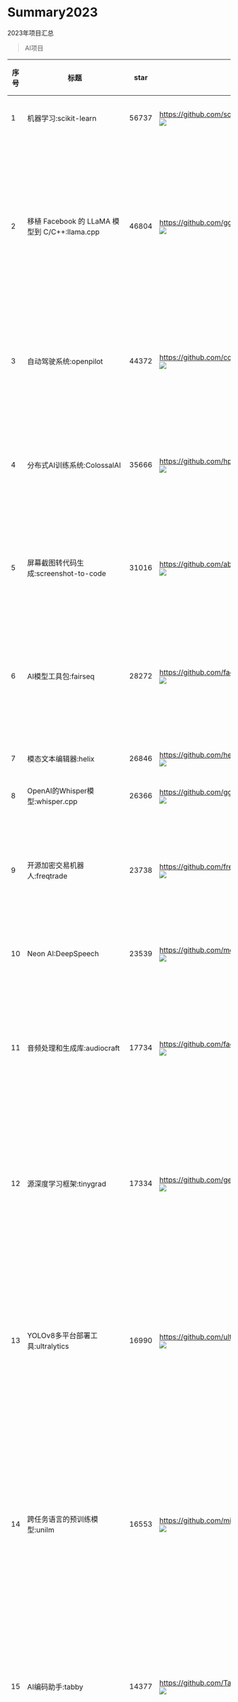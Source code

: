# Summary2023
2023年项目汇总

> AI项目

| 序号         | 标题         | star           | 项目地址        | 项目描述      | fork        | watch         | 项目创建时间   | 项目最后更新时间 |
|------------|---------------|---------------- |--------------|--------------|------------|---------------|------------- |--------------|
1|机器学习:scikit-learn|56737|https://github.com/scikit-learn/scikit-learn<br/>![](http://photocdn.tv.sohu.com/img/q_mini/20230625/pic_org_a95f4582-6e75-4345-a4c9-60177fb227f3.png)|scikit-learn是一个基于SciPy构建的机器学习Python模块。|Python|24961|2145|2010/8/17 17:43|2023/12/19 05:11
2|移植 Facebook 的 LLaMA 模型到 C/C++:llama.cpp|46804|https://github.com/ggerganov/llama.cpp<br/>![](http://photocdn.tv.sohu.com/img/20230425/pic_org_a5215c0e-53a9-4770-82b6-4270544d72b1.png)|一个将Facebook的LLaMA模型移植到C/C++的项目。LLaMA（Latent Language Models Analysis）是用于对语言模型进行分析和解释的工具。这个项目将LLaMA模型在C/C++环境下重新实现，提供更广泛的应用和集成可能性，让开发人员可以在自己的项目中使用LLaMA模型的分析功能。|C|6645|455|2023/3/11 02:58|2023/12/19 05:08
3|自动驾驶系统:openpilot|44372|https://github.com/commaai/openpilot<br/>![](http://photocdn.tv.sohu.com/img/20230404/pic_org_d83924c3-fa15-4f17-9710-d8f51829e16e.jpeg)|一个自动驾驶系统，可在支持的车型上进行安装。它利用计算机视觉技术和机器学习技术，让车辆能够自主行驶，从而提高驾驶的安全性和便捷性。|Python|8084|1270|2016/11/24 09:33|2023/12/19 05:09
4|分布式AI训练系统:ColossalAI|35666|https://github.com/hpcaitech/ColossalAI<br/>![](http://photocdn.tv.sohu.com/img/q_mini/20230625/pic_org_1fa56d11-da17-49f3-a78f-ff575c6a5f72.png)|高效的分布式人工智能训练系统。它能帮助用户在提升人工智能训练效率的同时降低训练成本，从而适应快速迭代的算法和模型，将 AI 大模型以低成本便捷推广到更多应用场景|Python|4070|372|2021/10/29 00:19|2023/12/19 01:08
5|屏幕截图转代码生成:screenshot-to-code|31016|https://github.com/abi/screenshot-to-code<br/>![](http://photocdn.tv.sohu.com/img/q_mini/20231127/pic_org_1b7e62ea-ffe4-4865-89c9-f569464a1a7a.png)|一个支持拖拽屏幕截图并将其转换为干净的HTML/Tailwind/JS代码。这个工具可以帮助开发者快速地将设计图转化为可用的前端代码，提高开发效率。|TypeScript|3484|193|2023/11/15 01:53|2023/12/19 05:11
6| AI模型工具包:fairseq|28272|https://github.com/facebookresearch/fairseq<br/>![](http://photocdn.tv.sohu.com/img/20230529/pic_org_86a4dc6d-c2c0-41ec-8af3-cb557ada2936.png)|这个用Python编写的工具包是Facebook AI研究团队开发的序列到序列模型的工具包。它提供了一套丰富而强大的工具和模型，适用于机器翻译、文本生成等自然语言处理任务。|Python|6266|415|2017/8/30 00:26|2023/12/19 04:29
7|模态文本编辑器:helix|26846|https://github.com/helix-editor/helix<br/>![](http://photocdn.tv.sohu.com/img/q_mini/20230523/pic_org_b1c942c9-9b77-45db-b46c-73863df57206.png)|一款模态文本编辑器，提供了多种模态编辑功能，改善文本编辑体验。|Rust|1947|181|2020/6/1 12:26|2023/12/19 03:33
8|OpenAI的Whisper模型:whisper.cpp|26366|https://github.com/ggerganov/whisper.cpp<br/>![](http://photocdn.tv.sohu.com/img/q_mini/20230821/pic_org_fb037623-2070-4b56-869c-b895355f04cb.png)|Port of OpenAI's Whisper model in C/C++|C|2523|260|2022/9/26 02:26|2023/12/19 04:47
9|开源加密交易机器人:freqtrade|23738|https://github.com/freqtrade/freqtrade<br/>![](http://photocdn.tv.sohu.com/img/q_mini/20230612/pic_org_f69a5724-2032-4278-b7e1-14d1bb7565cf.png)|Freqtrade是一个用Python编写的免费开源加密交易机器人。它被设计为支持所有主要的交换，并通过电报或web控制。它包含回溯测试、绘图和资金管理工具，以及通过机器学习进行的策略优化。|Python|5493|612|2017/5/18 07:48|2023/12/19 04:53
10|Neon AI:DeepSpeech|23539|https://github.com/mozilla/DeepSpeech<br/>![](http://photocdn.tv.sohu.com/github/8dec13ce295d92c197b09c9870eca53e6de0c2c0-1787x964.jpg)|Create voice apps: Alexa, Google Home, Siri, Cortana & Mycroft Mark II.|C++|3905|664|2016/6/2 23:04|2023/12/19 04:00
11|音频处理和生成库:audiocraft|17734|https://github.com/facebookresearch/audiocraft<br/>![](http://photocdn.tv.sohu.com/img/q_mini/20230619/pic_org_20e9e0a9-47bf-4578-8ca6-7a0be30f8686.png)|一个基于深度学习的音频处理和生成库。它提供了最先进的编码器音频压缩器/标记器，以及名为MusicGen的音乐生成语言模型。MusicGen是一个简单而可控的音乐生成LM，可以根据用户的输入文本和旋律调节来生成音乐。|Python|1727|162|2023/6/8 14:41|2023/12/19 05:07
12|源深度学习框架:tinygrad|17334|https://github.com/geohot/tinygrad<br/>![](http://photocdn.tv.sohu.com/img/q_mini/20230625/pic_org_9721935a-3c43-428d-bf21-80d43c6b49c9.png)|这是一个小型的开源深度学习框架。尽管代码行数不足1k，但它提供了足够简单的接口，支持深度学习模型的推理和训练。Tinygrad的设计注重简洁和易用性，使得开发者可以快速上手并构建自己的深度学习模型。|Python|2186|233|2020/10/19 00:23|2023/7/7 05:05
13|YOLOv8多平台部署工具:ultralytics|16990|https://github.com/ultralytics/ultralytics<br/>![](http://photocdn.tv.sohu.com/img/q_mini/20230804/pic_org_53201561-ed03-4161-aee1-05ddb6bf3f76.png)|ultralytics提供了一个全新的部署工具，支持将YOLOv8模型从PyTorch转换到多种平台，包括ONNX、OpenVINO、CoreML和TFLite。对于计算机视觉开发者和研究人员，这个工具能够帮助快速将YOLOv8模型部署到不同平台上，提升模型的应用性能。|Python|3351|106|2022/9/12 00:39|2023/12/19 03:45
14|跨任务语言的预训练模型:unilm|16553|https://github.com/microsoft/unilm<br/>![](http://photocdn.tv.sohu.com/img/q_mini/20230714/pic_org_98d7bdf5-8fc9-4648-a597-00eb1c958320.png)|Unilm是一个跨任务、语言和模式的大规模自监督预训练模型。它通过自监督学习的方式进行预训练，使得模型可以在不同任务和语言之间进行迁移学习，具有广泛的应用价值。Unilm的设计目标是提供一个统一的预训练模型，能够处理多种自然语言处理任务，如机器翻译、文本摘要、问答等。|Python|2228|280|2019/7/23 12:15|2023/12/19 02:58
15|AI编码助手:tabby|14377|https://github.com/TabbyML/tabby<br/>![](http://photocdn.tv.sohu.com/img/20230410/pic_org_c18c7f4b-f0ee-4ba3-bbd4-334998a92ce3.png)|一个AI编码助手，旨在帮助开发人员更高效地编写代码。它可以提供代码建议、自动完成和错误检查，从而加速编码过程。Tabby是一项实验性的项目，旨在探索如何将人工智能引入软件开发工作流程中，以提高开发效率。|Rust|536|83|2023/3/16 17:18|2023/12/19 03:41
16|多框架统一机器学习工具:ivy|13849|https://github.com/unifyai/ivy<br/>![](http://photocdn.tv.sohu.com/img/q_mini/20230625/pic_org_c54e8feb-b83f-4942-8412-5db124feff75.png)|一个ML转译器和框架，支持多个主流的机器学习框架，如JAX、TensorFlow、PyTorch和Numpy。Ivy的目标是统一这些不同的ML框架，使开发者能够在任意一个框架中编写代码，并且可以将在不同框架中编写的函数、模型或库转换为自己首选的框架。|Python|5987|68|2021/1/19 16:37|2023/12/19 03:35
17|纯C环境中的Llama 2模型推理:llama2.c|13455|https://github.com/karpathy/llama2.c<br/>![](http://photocdn.tv.sohu.com/img/q_mini/20230804/pic_org_490403d1-d6e1-4a7e-b593-f296a1ef0ee2.png)|一个用于在纯C环境中进行Llama 2模型推理的项目。它提供了在C语言中进行深度学习推理的能力，对于需要在C环境中部署Llama 2模型的开发者来说，是一个有用的工具。|C|1406|158|2023/7/23 13:15|2023/12/19 04:39
18|实时变声器:voice-changer|13105|https://github.com/w-okada/voice-changer<br/>![](http://photocdn.tv.sohu.com/img/q_mini/20230612/pic_org_50d1d384-c3d6-4e10-a0a0-3f9a64b60712.png)|一个实时的变声器工具，它可以改变声音的音调和效果。用户可以通过这个工具实时对音频进行变声处理，创造出各种有趣和创意的音效效果。|Python|1496|91|2022/8/22 13:08|2023/12/19 03:48
19|AI应用程序开发工具:dify|12284|https://github.com/langgenius/dify<br/>![](http://photocdn.tv.sohu.com/img/q_mini/20230804/pic_org_51a15148-584b-459a-a5b0-ccded137ce3b.png)|一个用于创建强大的AI应用程序的开发工具，它提供了插件和数据集的API，以及一个用于快速工程和可视化操作的界面。对于想要开发应用程序的开发者和研究人员，dify提供了方便的工具和接口，帮助他们构建功能丰富的AI应用。|TypeScript|1641|126|2023/4/12 15:40|2023/12/19 04:07
20|大型语言模型工具:dolly|10674|https://github.com/databrickslabs/dolly<br/>![](http://photocdn.tv.sohu.com/img/20230425/pic_org_0ef6e959-d7d5-4590-9d7d-e7aa92054e2e.png)|Dolly是Databricks上训练的一个大型语言模型，它提供了一个强大的工具来进行自然语言处理和生成任务。通过在Databricks机器学习平台上进行训练，Dolly可以为用户提供高质量的文本生成和语言处理能力。|Python|1156|130|2023/3/25 00:15|2023/12/17 20:14
21|低代码框架用于构建自定义 AI 模型:ludwig|10257|https://github.com/ludwig-ai/ludwig<br/>![](http://photocdn.tv.sohu.com/img/q_mini/20230904/pic_org_1bd2d395-37d6-4d65-89b9-fab5d0cf7215.jpg)|一个低代码框架，用于构建自定义的深度学习模型、神经网络和其他人工智能模型。该项目旨在降低人工智能应用的开发门槛，使开发者能够更轻松地创建和部署自定义 AI 模型，无需深度学习专业知识.|Python|1141|190|2018/12/28 07:58|2023/12/18 23:39
22|金融大型语言模型:FinGPT|9910|https://github.com/AI4Finance-Foundation/FinGPT<br/>![](http://photocdn.tv.sohu.com/img/q_mini/20230619/pic_org_dfd1e7db-6b6a-4f96-a6c4-06c66e0770ca.png)|一个金融领域的大型语言模型，通过在FinNLP和FinNLP网站上进行民主化互联网规模的数据训练而得到。该项目旨在为金融领域提供强大的自然语言处理能力，帮助分析师、交易员和研究人员在金融领域的各种任务中获得更准确的语言模型支持。|Jupyter Notebook|2109|206|2023/2/12 04:21|2023/12/19 04:57
23|基于人工智能的编辑器:novel|9638|https://github.com/steven-tey/novel<br/>![](http://photocdn.tv.sohu.com/img/20230908/pic_org_1d8bd8c8-302b-4b07-9533-39f82d9d7009.jpg)|一个概念风格的所见即所得（WYSIWYG）编辑器，具备人工智能自动完成功能。它为用户提供了一种直观和创意的方式来编辑文本和内容。Novel 的自动完成功能利用人工智能技术，提供智能建议和补全，以帮助用户更快地创建文档和文章。|TypeScript|905|36|2023/3/22 05:14|2023/12/19 04:16
24|为 Pandas 添加生成 AI 功能:pandas-ai|9277|https://github.com/gventuri/pandas-ai<br/>![](http://photocdn.tv.sohu.com/img/20230506/pic_org_3c4bc8d5-7bdc-4ffc-b3ed-db068d0a7c86.png)|一个为 Pandas 添加生成 AI 功能的 Python 库。它设计用于与熊猫（流行的数据分析和操作工具）一起使用，为用户提供了会话性，使他们能够以自然语言提问数据。这个项目使得使用 Pandas 和其他常用数据分析库更加灵活和交互性。|Python|789|82|2023/4/22 20:58|2023/12/19 00:26
25|先进语音和文本翻译的基础模型:seamless_communication|8819|https://github.com/facebookresearch/seamless_communication<br/>![](http://photocdn.tv.sohu.com/img/q_mini/20231211/pic_org_cef1749a-6830-4b5f-bb4b-1227f6ad53f4.png)|一个涉及最先进的语音和文本翻译基础模型。该项目可能包含了使语音和文本之间的交流更加无缝的技术和算法。|Jupyter Notebook|877|136|2023/8/2 04:36|2023/12/19 04:09
26|强大的LLM模型:gorilla|8769|https://github.com/ShishirPatil/gorilla<br/>![](http://photocdn.tv.sohu.com/img/q_mini/20230804/pic_org_1c1458cc-1205-43d3-9521-563242fcd5d2.png)|一个强大的LLM（Language and Learning Model），它提供适当的API调用，经过在多个大型机器学习中心数据集上的训练。它的性能优越，特别是在零样本学习（Zero-shot）方面。对于需要强大自然语言处理能力的开发者和研究人员，Gorilla是一个有价值的模型。|Python|674|97|2023/5/19 08:46|2023/12/19 01:05
27|快速内存高效的注意力算法:flash-attention|8590|https://github.com/Dao-AILab/flash-attention<br/>![](http://photocdn.tv.sohu.com/img/q_mini/20230721/pic_org_f1755d22-02a5-4de8-bfa5-647f069dc5d7.png)|一种快速、内存高效的注意力算法。它无需任何近似即可加速注意力并减少内存占用。许多机构和研究实验室已经采用FlashAttention来加速训练和推理。对于需要高性能注意力算法的人工智能研究者和工程师，这个项目提供了一个有用的解决方案。|Python|724|94|2022/5/20 05:22|2023/12/19 01:42
28|量化LLM微调工具:qlora|8478|https://github.com/artidoro/qlora<br/>![](http://photocdn.tv.sohu.com/img/q_mini/20230821/pic_org_ae344150-efc8-4370-971b-b498fe254add.jpg)|QLoRA是一个用于量化微调大规模语言模型(LLM)的工具。它提供了有效的方法和技巧来进行LLM的微调，使得模型在特定任务上能够更好地适应和表现。QLoRA为量化LLM的研究和实践提供了一个有力的工具。|Jupyter Notebook|744|80|2023/5/11 17:30|2023/12/19 04:50
29|3D高斯飞溅实时辐射场渲染:gaussian-splatting|8373|https://github.com/graphdeco-inria/gaussian-splatting<br/>![](http://photocdn.tv.sohu.com/img/q_mini/20230908/pic_org_c8a0ef3c-0fab-4cec-b6d0-d514cffac38e.jpg)|一个用于3D实时辐射场渲染的项目。它利用高斯飞溅技术来实现高质量的辐射场渲染，适用于图形渲染和可视化领域。这个项目为研究和应用实时渲染的开发者提供了有价值的工具和资源。|Python|837|100|2023/7/4 15:51|2023/12/19 04:00
30|WizardLM开放指令:WizardLM|7998|https://github.com/nlpxucan/WizardLM<br/>![](http://photocdn.tv.sohu.com/img/q_mini/20230922/pic_org_d11d90af-314e-4832-8327-57e8e3a45f2f.jpg)|一种利用大型语言模型(LLM)代替人工自动批量生成各种难度和技能范围的开放域指令。这个项目旨在提高LMM性能，并探索如何将它们应用于更广泛的领域。通过使用WizardLM，用户可以创建各种各样的指令，从而拓展LMM的应用范围。|Python|640|107|2023/4/23 21:26|2023/12/19 01:27
31|AI生成利器:StableStudio|7935|https://github.com/Stability-AI/StableStudio<br/>![](http://photocdn.tv.sohu.com/img/q_mini/20230522/pic_org_8596df82-27d0-48d8-a6b3-b9947a97aad4.png)|一个生成式人工智能社区，旨在促进生成式AI技术的交流和合作。该项目提供了一个平台，让研究者和开发者分享他们的模型、经验和创新，并共同推动生成式AI领域的发展。|TypeScript|798|107|2023/4/22 06:09|2023/12/19 02:09
32|人工智能多连接模型:ImageBind|7472|https://github.com/facebookresearch/ImageBind<br/>![](http://photocdn.tv.sohu.com/img/20230522/pic_org_cecba6db-a219-47d1-85b4-0999ca4c386b.gif)|一种跨感官的人工智能模型，通过识别图像、视频、音频、文本、深度、热和惯性测量单元等关系，实现了不同形式信息的"连接"。这个突破有助于推动人工智能使机器能够更好地分析多种形式的信息。|Python|660|100|2023/3/23 23:52|2023/12/18 19:30
33|简化自然语言接口构建的库:TypeChat|7207|https://github.com/microsoft/TypeChat<br/>![](http://photocdn.tv.sohu.com/img/q_mini/20230825/pic_org_530097ef-798f-4c2e-8532-e8f74086a52c.png)|TypeChat库旨在使构建自然语言接口变得容易。通过这个项目，开发者可以更简单地构建具有自然语言交互能力的应用和系统。TypeChat 提供了一种更便捷的方式来集成自然语言处理功能，帮助用户轻松地与系统进行交互。|TypeScript|333|71|2023/6/20 08:52|2023/12/19 04:34
34|OpenAI 接口管理 & 分发系统:one-api|7171|https://github.com/songquanpeng/one-api<br/>![](http://photocdn.tv.sohu.com/img/q_mini/20231211/pic_org_6a891b72-7416-4ff8-bc13-aa72cf146e94.png)|一个 OpenAI 接口管理和分发系统，支持多种渠道，包括 Azure。它用于二次分发管理密钥，仅需单个可执行文件，已打包成 Docker 镜像，一键部署，方便实用。提供英文用户界面。|Go|1796|50|2023/4/22 20:39|2023/12/19 04:04
35|单文件分发和运行 llm 语言:llamafile|6906|https://github.com/Mozilla-Ocho/llamafile<br/>![](http://photocdn.tv.sohu.com/img/q_mini/20231211/pic_org_43aa16e7-9ee6-423f-bf8e-e5e1bef50ab4.png)|允许您使用单个文件分发和运行 llm 语言。旨在使开源的大型语言模型更易于访问，通过将 llm 复杂性转化为单个文件可执行文件，称为 "llamafile"，可以在大多数计算机上本地运行，无需安装。|C++|361|75|2023/9/11 05:12|2023/12/19 04:55
36|LLM内存管理教学:MemGPT|6840|https://github.com/cpacker/MemGPT<br/>![](http://photocdn.tv.sohu.com/img/20231030/pic_org_e2ceefba-c151-4c33-8caf-0ed8a87e2ddb.gif)|一个用于教育的项目，它涵盖了大型语言模型（LLM）的无界上下文内存管理。这个项目提供了教材和资源，帮助人们更好地理解和学习LLM的内存管理。它为对深度学习和LLM感兴趣的学生和研究者提供了有价值的教育资源。📚🦙|Python|723|85|2023/10/11 15:38|2023/12/19 01:00
37|微软VALL-E零射击TTS模型:VALL-E-X|6531|https://github.com/Plachtaa/VALL-E-X<br/>![](http://photocdn.tv.sohu.com/img/q_mini/20230908/pic_org_57f1f38e-8abe-4a96-afcb-08672749b0d1.jpg)|微软 VALL-E 零射击TTS（文本到语音）模型的开源实现。该项目提供了一个强大的自然语言处理工具，可将文本转换为自然流畅的语音。VALL-E X 的开源性质使其适用于研究、开发和应用，为开发者提供了访问高质量语音合成技术的机会。|Python|618|72|2023/7/29 15:10|2023/12/19 02:36
38|代码迁移工具:gpt-migrate|6263|https://github.com/0xpayne/gpt-migrate<br/>![](http://photocdn.tv.sohu.com/img/q_mini/20230714/pic_org_7fc5646c-9b4c-4d48-8bac-ca86b3bdf784.png)|一个方便的工具，可以轻松地将代码库从一个框架或语言迁移到另一个框架或语言。它提供了自动化的迁移过程，帮助开发人员节省时间和精力，同时减少迁移过程中的错误和问题。|Python|569|52|2023/6/25 06:17|2023/9/2 19:19
39|自主LLM代理:XAgent|6258|https://github.com/OpenBMB/XAgent<br/>![](http://photocdn.tv.sohu.com/img/q_mini/20231030/pic_org_4a8d91f2-b5c7-4992-ba12-9e7a9b91542e.png)|一种自主LLM代理，用于复杂任务求解。它能够模仿人类认知并自主执行复杂任务的智能代理。大型语言模型（LLM）的出现开创了自主代理的新时代。XAgent代表了这一领域的重要技术进步，旨在解决复杂任务和模仿人类智能。|Python|589|60|2023/10/16 11:44|2023/12/19 04:23
40|快速目标分割:FastSAM|6244|https://github.com/CASIA-IVA-Lab/FastSAM<br/>![](http://photocdn.tv.sohu.com/img/q_mini/20230707/pic_org_a2a3b4a6-65cc-4ce6-ae6d-d593777bc0af.jpg)|一个用于快速分割任何对象的项目。它提供了一种高效的算法和方法，能够在图像和视频中准确地进行目标分割，为计算机视觉和图像处理领域的研究人员和开发人员提供了有力的工具。|Python|936|55|2023/6/21 10:05|2023/12/18 21:27
41|模型加速器:accelerate|6187|https://github.com/huggingface/accelerate<br/>![](http://photocdn.tv.sohu.com/img/q_mini/20230612/pic_org_ee5ac2af-7943-4724-9b60-e0799ccc178f.png)|🚀一个简单的方法来训练和使用PyTorch模型与多GPU、TPU和混合精度。这个项目提供了一种便捷的方式来加速PyTorch模型的训练和使用，通过支持多GPU和TPU的并行训练，以及混合精度计算，提高了模型训练的效率和性能。|Python|691|95|2020/10/30 21:27|2023/12/18 20:51
42|基于LLM的机器人创建工具:embedchain|6133|https://github.com/embedchain/embedchain<br/>![](http://photocdn.tv.sohu.com/img/q_mini/20230908/pic_org_f14d2e30-475f-48de-942a-62f28c045a6f.jpg)|一个强大的工具，可以在任何数据集上轻松创建基于大语言模型（LLM）的机器人。它为开发者提供了一个简便的方式来利用自然语言处理和生成模型，以构建智能机器人、聊天机器人或自动化助手。Embedchain 的灵活性使其适用于多种领域，从自然语言理解到内容生成，都可以实现。|Python|1101|42|2023/6/20 16:58|2023/12/19 01:38
43|在线自主代理:gpt-researcher|6109|https://github.com/assafelovic/gpt-researcher<br/>![](http://photocdn.tv.sohu.com/img/q_mini/20230825/pic_org_2f51d74c-c4c8-4599-bd94-029ec951fa88.jpg)|GPT研究人员是一个自主代理，旨在对各种任务进行全面的在线研究。代理可以生成详细，事实和公正的研究报告，并提供定制选项，专注于相关资源，大纲和课程。受AutoGPT和最近的Plan-and-Solve论文的启发，GPT研究人员解决了速度和确定性问题，通过并行代理工作(而不是同步操作)提供了更稳定的性能和更高的速度。|Python|706|67|2023/5/12 18:33|2023/12/19 04:41
44|高效耳语模型:faster-whisper|5669|https://github.com/guillaumekln/faster-whisper<br/>![](http://photocdn.tv.sohu.com/img/q_mini/20230724/pic_org_72e92b23-6f98-4409-81a2-301c09ddde05.png)|aster-whisper使用CTranslate2重新实现了OpenAI的Whisper模型，CTranslate2是Transformer模型的快速推理引擎。这种实现比openai/whisper在使用更少内存的情况下达到相同精度的4倍。对于需要高效Transformer模型推理的项目，faster-whisper是一个性能优秀的选择。|Python|424|101|2023/2/11 17:17|2023/11/21 03:04
45|数据交互的本地化GPT模型:DB-GPT|5577|https://github.com/csunny/DB-GPT<br/>![](http://photocdn.tv.sohu.com/img/q_mini/20231030/pic_org_b5add166-f1b6-449a-b38e-b3691510b366.png)|一个实验性的开源项目，它使用本地化的GPT大型模型与数据和环境进行交互。使用此解决方案，您可以放心，没有数据泄露的风险，您的数据是100%私密和安全的。DB-GPT旨在提供用户与模型的交互，而不必依赖外部服务器或云服务，确保数据的隐私和安全性。|Python|797|57|2023/4/13 22:52|2023/7/26 04:12
46|支持GPT的终端编码工具:aider|5557|https://github.com/paul-gauthier/aider<br/>![](http://photocdn.tv.sohu.com/img/q_mini/20230714/pic_org_0b903811-8634-41ff-8d31-4a036c3ba55e.jpg)|一个支持GPT的编码工具，可以在您的终端中进行使用。它提供了便捷的命令行界面，让您可以轻松地与GPT进行交互，并进行文本生成、对话等任务。Aider为开发人员提供了更方便的方式来利用GPT的强大能力。|Python|716|70|2023/5/10 02:57|2023/12/19 04:27
47|Mistral AI 7B v0.1 模型:mistral-src|5525|https://github.com/mistralai/mistral-src<br/>![](http://photocdn.tv.sohu.com/img/q_mini/20231007/pic_org_6b8fee8c-0201-4b09-b408-df9b8d1ccd0c.jpg)|Mistral AI 公司的一个开源项目，提供了 Mistral AI 7B v0.1 模型的参考实现。这个模型具有广泛的应用，用于自然语言处理、文本生成等任务。该项目允许研究人员和开发者使用和改进 Mistral AI 7B v0.1 模型，并为其构建应用程序。|Jupyter Notebook|391|62|2023/9/27 21:05|2023/12/19 04:59
48|自主操作计算机:self-operating-computer|5391|https://github.com/OthersideAI/self-operating-computer<br/>![](http://photocdn.tv.sohu.com/img/q_mini/20231207/pic_org_c52a3f3e-5124-4b25-9633-ce24d754e01c.png)|一个旨在实现计算机的自主操作。尽管没有提供具体的项目描述，但可以推测该项目涉及计算机自动化和智能决策。这可能包括使用机器学习和自然语言处理技术使计算机更智能地执行任务。|Python|832|77|2023/11/4 11:13|2023/12/19 05:09
49|物理引擎应用领域:mujoco|5330|https://github.com/deepmind/mujoco<br/>![](http://photocdn.tv.sohu.com/img/q_mini/20231023/pic_org_57f9b631-92cd-45d5-857a-7cc3d00d9360.png)|Deepmind最近收购了知名的物理引擎MuJoCo，将来将用于机器人、生物学、图形动画、机器学习等领域。MuJoCo是一个强大的物理引擎，可用于模拟和开发各种应用程序。这一举措将有助于开发者提升产品开发体验，并在多个领域推动创新。|C|485|96|2021/8/27 20:25|2023/3/2 14:40
50|模型即服务:modelscope|5125|https://github.com/modelscope/modelscope<br/>![](http://photocdn.tv.sohu.com/img/q_mini/20230825/pic_org_7f406a49-a5e3-4297-96e6-c293ee989815.jpg)|一个将 "模型即服务" 的概念引入实际应用的项目。它旨在帮助开发者更好地管理和部署机器学习模型，提供了一种更可视化和可管理的方式来处理模型生命周期。通过这个项目，开发者能够更高效地构建和管理自己的模型。|Python|544|63|2022/7/25 14:56|2023/12/19 03:05
51|自动量化机器人:Qbot|5011|https://github.com/UFund-Me/Qbot<br/>![](http://photocdn.tv.sohu.com/img/q_mini/20230602/pic_org_57627197-2a40-4318-a6fd-2ab9067bf745.png)|Qbot是一个面向AI的量化投资平台，旨在利用AI技术实现量化投资的潜力。该平台提供了一系列工具和功能，使投资者能够运用AI技术进行数据分析、模型构建和交易执行，为量化投资领域带来更多的智能和效益。|Jupyter Notebook|684|74|2022/11/23 09:37|2023/12/18 16:24
52|DragGAN视觉交互:DragGAN|4439|https://github.com/Zeqiang-Lai/DragGAN<br/>![](http://photocdn.tv.sohu.com/img/q_mini/20230602/pic_org_d5ca1675-9ec0-4a1f-acb5-d61f70a4dffe.png)|DragGAN是一个全功能实现的模型，提供在线演示和本地部署试用，并已开源其代码和模型。它支持在Windows、macOS和Linux上运行，可用于图像生成和转换任务。|Python|475|63|2023/5/20 16:53|2023/6/28 05:10
53|轻量级分段解决方案:MobileSAM|3794|https://github.com/ChaoningZhang/MobileSAM<br/>![](http://photocdn.tv.sohu.com/img/q_mini/20230707/pic_org_1ade9978-7f27-41f4-8e6e-c4264edddb71.jpg)|MobileSAM是使SAM更轻量化和更快速的分段任何项目的官方代码。它提供了高效的分段功能，可以帮助开发人员处理任意对象的分段需求。MobileSAM专注于提供更轻量级和更高效的分段解决方案，使开发人员能够更快地构建分段应用。|Jupyter Notebook|909|40|2023/6/26 00:19|2023/12/19 03:52
54|模型推理思想树:tree-of-thoughts|3712|https://github.com/kyegomez/tree-of-thoughts<br/>![](http://photocdn.tv.sohu.com/img/q_mini/20230529/pic_org_0f4c9715-afa4-4bec-9b39-e9d028acf2ed.png)|这个项目提供了一个即插即用的思想树实现，利用大型语言模型谨慎解决问题，将模型推理提高至少70%。它可以帮助用户更有效地组织和分析复杂的思维过程。|Python|355|48|2023/5/21 11:50|2023/12/19 00:16
55|现代列数据格式:lance|2901|https://github.com/lancedb/lance<br/>![](http://photocdn.tv.sohu.com/img/q_mini/20230612/pic_org_f63f540f-55af-40fb-93d8-3090ae2488af.png)|一种列式数据格式，易于快速地进行版本、查询和训练。它被设计用于图像、视频、3D点云、音频，当然还有表格数据。它支持任何POSIX文件系统，以及像AWS S3和Google cloud storage这样的云存储|Rust|127|31|2022/7/8 06:29|2023/12/19 01:30
56|AI 原生语言服务器:rift|2896|https://github.com/morph-labs/rift<br/>![](http://photocdn.tv.sohu.com/img/q_mini/20230825/pic_org_f43f4f80-72d4-41fb-b01d-a7513b279097.jpg)|一个为个人 AI 软件工程师设计的 AI 原生语言服务器。通过 Rift，用户可以获得个性化的 AI 功能，帮助开发者更轻松地构建和部署人工智能应用。该项目旨在为开发者提供一个便捷的方式来集成 AI 功能到他们的软件工程中。|Python|128|31|2023/6/14 08:33|2023/12/18 22:57
57|图像交互:DragGAN|2163|https://github.com/JiauZhang/DragGAN<br/>![](http://photocdn.tv.sohu.com/img/q_mini/20230529/pic_org_2f86c786-d5f0-46f8-838a-bf34914c677b.png)|这个项目实现了DragGAN，一种基于点的交互式操作生成图像流形的方法。它提供了一种有趣和创新的方式来操作和生成图像，适用于计算机图形学和生成模型的研究者和开发者。|Python|272|47|2023/5/20 09:02|2023/12/17 21:40
58|prompt模型:prompt2model|1693|https://github.com/neulab/prompt2model<br/>![](http://photocdn.tv.sohu.com/img/q_mini/20230908/pic_org_e92e17bc-455d-442f-85aa-0466949c8abc.jpg)|一个强大的工具，可以从自然语言指令生成可部署的机器学习模型。它为开发者提供了一种直观的方式来将自然语言指令转化为可执行的模型，从而简化了模型开发和部署的流程。这个项目对于自然语言处理领域的研究和应用非常有价值。|Python|139|21|2023/3/27 09:59|2023/12/18 22:38
59|Chatpad AI:chatpad|1080|https://github.com/deiucanta/chatpad<br/>![](http://photocdn.tv.sohu.com/github/ef83f977e28544a9c8c7fc081b0b809e70da79da-2558x1270.jpg)|Chat interface for ChatGPT platform.|TypeScript|216|18|2023/3/18 02:18|2023/12/19 02:21
